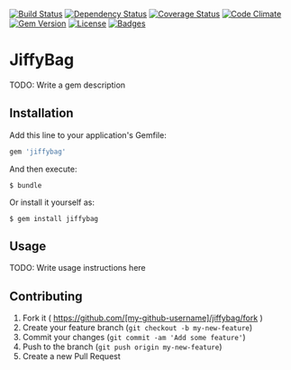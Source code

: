 [![Build Status](http://img.shields.io/travis/theodi/jiffybag.svg)](https://travis-ci.org/theodi/jiffybag)
[![Dependency Status](http://img.shields.io/gemnasium/theodi/jiffybag.svg)](https://gemnasium.com/theodi/jiffybag)
[![Coverage Status](http://img.shields.io/coveralls/theodi/jiffybag.svg)](https://coveralls.io/r/theodi/jiffybag)
[![Code Climate](http://img.shields.io/codeclimate/github/theodi/jiffybag.svg)](https://codeclimate.com/github/theodi/jiffybag)
[![Gem Version](http://img.shields.io/gem/v/JiffyBag.svg)](https://rubygems.org/gems/JiffyBag)
[![License](http://img.shields.io/:license-mit-blue.svg)](http://theodi.mit-license.org)
[![Badges](http://img.shields.io/:badges-7/7-ff6799.svg)](https://github.com/badges/badgerbadgerbadger)

# JiffyBag

TODO: Write a gem description

## Installation

Add this line to your application's Gemfile:

```ruby
gem 'jiffybag'
```

And then execute:

    $ bundle

Or install it yourself as:

    $ gem install jiffybag

## Usage

TODO: Write usage instructions here

## Contributing

1. Fork it ( https://github.com/[my-github-username]/jiffybag/fork )
2. Create your feature branch (`git checkout -b my-new-feature`)
3. Commit your changes (`git commit -am 'Add some feature'`)
4. Push to the branch (`git push origin my-new-feature`)
5. Create a new Pull Request
